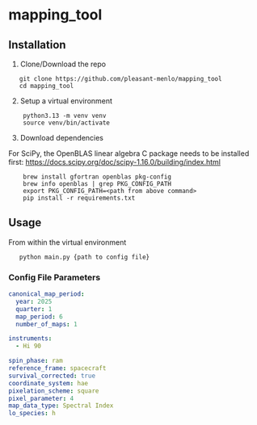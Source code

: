 # mapping_tool

## Installation

1. Clone/Download the repo

 ```shell
    git clone https://github.com/pleasant-menlo/mapping_tool
    cd mapping_tool
 ```

2. Setup a virtual environment

```shell
    python3.13 -m venv venv
    source venv/bin/activate
```

3. Download dependencies

For SciPy, the OpenBLAS linear algebra C package needs to be installed
first: https://docs.scipy.org/doc/scipy-1.16.0/building/index.html

```shell
    brew install gfortran openblas pkg-config
    brew info openblas | grep PKG_CONFIG_PATH
    export PKG_CONFIG_PATH=<path from above command>
    pip install -r requirements.txt
```

## Usage

From within the virtual environment

 ```shell
    python main.py {path to config file}
 ```

### Config File Parameters

```yaml
canonical_map_period:
  year: 2025
  quarter: 1
  map_period: 6
  number_of_maps: 1

instruments:
  - Hi 90

spin_phase: ram
reference_frame: spacecraft
survival_corrected: true
coordinate_system: hae
pixelation_scheme: square
pixel_parameter: 4
map_data_type: Spectral Index
lo_species: h
```



